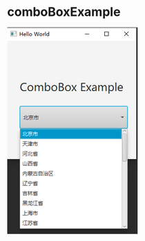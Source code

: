# comboBoxExample

![1571659695609](https://github.com/QingMings/comboBoxExample/blob/master/README.assets/1571659695609.png?raw=true)
